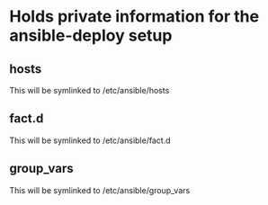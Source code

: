 # Holds private information for the ansible-deploy setup

## hosts
This will be symlinked to /etc/ansible/hosts

## fact.d
This will be symlinked to /etc/ansible/fact.d

## group_vars
This will be symlinked to /etc/ansible/group_vars

